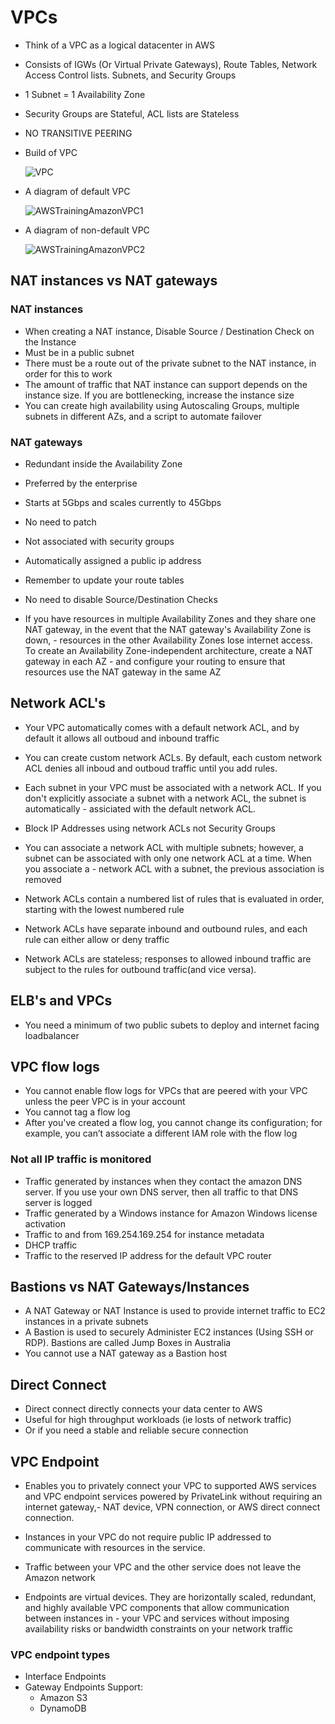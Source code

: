 # VPCs

- Think of a VPC as a logical datacenter in AWS
- Consists of IGWs (Or Virtual Private Gateways), Route Tables, Network Access Control lists. Subnets, and Security Groups
- 1 Subnet = 1 Availability Zone
- Security Groups are Stateful, ACL lists are Stateless
- NO TRANSITIVE PEERING
- Build of VPC

    ![VPC](https://k2y3h8q6.stackpathcdn.com/wp-content/uploads/2018/12/AWSTrainingAmazonVPC5.jpg)
- A diagram of default VPC

    ![AWSTrainingAmazonVPC1](https://k2y3h8q6.stackpathcdn.com/wp-content/uploads/2018/12/AWSTrainingAmazonVPC1.jpg)
- A diagram of non-default VPC

    ![AWSTrainingAmazonVPC2](https://k2y3h8q6.stackpathcdn.com/wp-content/uploads/2018/12/AWSTrainingAmazonVPC2.jpg)

## NAT instances vs NAT gateways

### __NAT instances__

- When creating a NAT instance, Disable Source / Destination Check on the Instance
- Must be in a public subnet
- There must be a route out of the private subnet to the NAT instance, in order for this to work
- The amount of traffic that NAT instance can support depends on the instance size. If you are bottlenecking, increase the instance size
- You can create high availability using Autoscaling Groups, multiple subnets in different AZs, and a script to automate failover

### __NAT gateways__

- Redundant inside the Availability Zone
- Preferred by the enterprise
- Starts at 5Gbps and scales currently to 45Gbps
- No need to patch
- Not associated with security groups
- Automatically assigned a public ip address
- Remember to update your route tables
- No need to disable Source/Destination Checks

- If you have resources in multiple Availability Zones and they share one NAT gateway, in the event that the NAT gateway's Availability Zone is down, - resources in the other Availability Zones lose internet access. To create an Availability Zone-independent architecture, create a NAT gateway in each AZ - and configure your routing to ensure that resources use the NAT gateway in the same AZ

## Network ACL's

- Your VPC automatically comes with a default network ACL, and by default it allows all outboud and inbound traffic
- You can create custom network ACLs. By default, each custom network ACL denies all inboud and outboud traffic until you add rules.
- Each subnet in your VPC must be associated with a network ACL. If you don't explicitly associate a subnet with a network ACL, the subnet is automatically - assiciated with the default network ACL.
- Block IP Addresses using network ACLs not Security Groups

- You can associate a network ACL with multiple subnets; however, a  subnet can be associated with only one network ACL at a time. When you associate a - network ACL with a subnet, the previous association is removed
- Network ACLs contain a numbered list of rules that is evaluated in order, starting with the lowest numbered rule
- Network ACLs have separate inbound and outbound rules, and each rule can either allow or deny traffic
- Network ACLs are stateless; responses to allowed inbound traffic are subject to the rules for outbound traffic(and vice versa).

## ELB's and VPCs

- You need a minimum of two public subets to deploy and internet facing loadbalancer

## VPC flow logs

- You cannot enable flow logs for VPCs that are peered with your VPC unless the peer VPC is in your account
- You cannot tag a flow log
- After you've created a flow log, you cannot change its configuration; for example, you can’t associate a different IAM role with the flow log

### Not all IP traffic is monitored

- Traffic generated by instances when they contact the amazon DNS server. If you use your own DNS server, then all traffic to that DNS server is logged
- Traffic generated by a Windows instance for Amazon Windows license activation
- Traffic to and from 169.254.169.254 for instance metadata
- DHCP traffic
- Traffic to the reserved IP address for the default VPC router

## Bastions vs NAT Gateways/Instances

- A NAT Gateway or NAT Instance is used to provide internet traffic to EC2 instances in a private subnets
- A Bastion is used to securely Administer EC2 instances (Using SSH or RDP). Bastions are called Jump Boxes in Australia
- You cannot use a NAT gateway as a Bastion host

## Direct Connect

- Direct  connect directly connects your data center to AWS
- Useful for high throughput workloads (ie losts of network traffic)
- Or if you need a stable and reliable secure connection

## VPC Endpoint

- Enables you to privately connect your VPC to supported AWS services and VPC endpoint services powered by PrivateLink without requiring an internet gateway,-  NAT device, VPN connection, or AWS direct connect connection.
- Instances in your VPC do not require public IP addressed to communicate with resources in the service.
- Traffic between your VPC and the other service does not leave the Amazon network

- Endpoints are virtual devices. They are horizontally scaled, redundant, and highly available VPC components that allow communication between instances in - your VPC and services without imposing availability risks or bandwidth constraints on your network traffic

### VPC endpoint types

- Interface Endpoints
- Gateway Endpoints Support:
  - Amazon S3
  - DynamoDB
